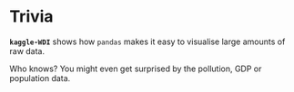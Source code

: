 # Trivia 

**`kaggle-WDI`** shows how `pandas` makes it easy to visualise large amounts of raw data. 

Who knows? You might even get surprised by the pollution, GDP or population data.
